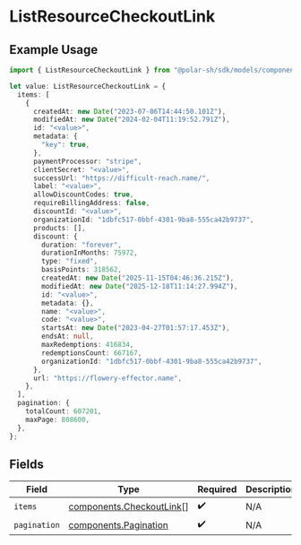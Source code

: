 # ListResourceCheckoutLink

## Example Usage

```typescript
import { ListResourceCheckoutLink } from "@polar-sh/sdk/models/components/listresourcecheckoutlink.js";

let value: ListResourceCheckoutLink = {
  items: [
    {
      createdAt: new Date("2023-07-06T14:44:50.101Z"),
      modifiedAt: new Date("2024-02-04T11:19:52.791Z"),
      id: "<value>",
      metadata: {
        "key": true,
      },
      paymentProcessor: "stripe",
      clientSecret: "<value>",
      successUrl: "https://difficult-reach.name/",
      label: "<value>",
      allowDiscountCodes: true,
      requireBillingAddress: false,
      discountId: "<value>",
      organizationId: "1dbfc517-0bbf-4301-9ba8-555ca42b9737",
      products: [],
      discount: {
        duration: "forever",
        durationInMonths: 75972,
        type: "fixed",
        basisPoints: 318562,
        createdAt: new Date("2025-11-15T04:46:36.215Z"),
        modifiedAt: new Date("2025-12-18T11:14:27.994Z"),
        id: "<value>",
        metadata: {},
        name: "<value>",
        code: "<value>",
        startsAt: new Date("2023-04-27T01:57:17.453Z"),
        endsAt: null,
        maxRedemptions: 416834,
        redemptionsCount: 667167,
        organizationId: "1dbfc517-0bbf-4301-9ba8-555ca42b9737",
      },
      url: "https://flowery-effector.name",
    },
  ],
  pagination: {
    totalCount: 607201,
    maxPage: 808600,
  },
};
```

## Fields

| Field                                                                | Type                                                                 | Required                                                             | Description                                                          |
| -------------------------------------------------------------------- | -------------------------------------------------------------------- | -------------------------------------------------------------------- | -------------------------------------------------------------------- |
| `items`                                                              | [components.CheckoutLink](../../models/components/checkoutlink.md)[] | :heavy_check_mark:                                                   | N/A                                                                  |
| `pagination`                                                         | [components.Pagination](../../models/components/pagination.md)       | :heavy_check_mark:                                                   | N/A                                                                  |